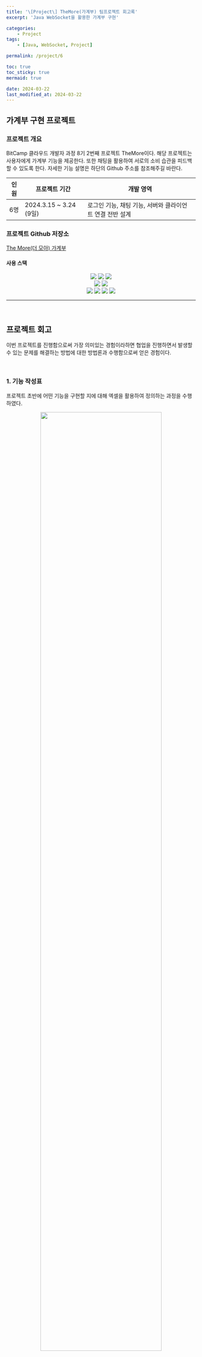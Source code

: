 ```yaml
---
title: '\[Project\] TheMore(가계부) 팀프로젝트 회고록'
excerpt: 'Java WebSocket을 활용한 가계부 구현'

categories:
    - Project
tags:
    - [Java, WebSocket, Project]

permalink: /project/6

toc: true
toc_sticky: true
mermaid: true

date: 2024-03-22
last_modified_at: 2024-03-22
---
```


<script src="https://cdn.jsdelivr.net/npm/mermaid/dist/mermaid.min.js"></script>

## 가계부 구현 프로젝트

### 프로젝트 개요

BitCamp 클라우드 개발자 과정 8기 2번째 프로젝트 TheMore이다.
해당 프로젝트는 사용자에게 가계부 기능을 제공한다. 또한 채팅을 활용하여 서로의 소비 습관을 피드백 할 수 있도록 한다.
자세한 기능 설명은 하단의 Github 주소를 참조해주길 바란다.

| 인원 | 프로젝트 기간          | 개발 영역                                                |
| ---- | ---------------------- | -------------------------------------------------------- |
| 6명  | 2024.3.15 ~ 3.24 (9일) | 로그인 기능, 채팅 기능, 서버와 클라이언트 연결 전반 설계 |

### 프로젝트 Github 저장소

[The More(더 모아) 가계부](https://github.com/iiiiii-dle/TheMore)

#### 사용 스택

<p align="center" style="margin: 0">
<img src="https://img.shields.io/badge/HTML5-E34F26?style=for-the-badge&logo=HTML5&logoColor=white">
<img src="https://img.shields.io/badge/CSS3-1572B6?style=for-the-badge&logo=CSS3&logoColor=white">
<img src="https://img.shields.io/badge/Javascript-F7DF1E?style=for-the-badge&logo=Javascript&logoColor=white">
</p>

<p align ="center" style="margin: 0">
<img src="https://img.shields.io/badge/java-007396?style=for-the-badge&logo=openjdk&logoColor=white">
<img src="https://img.shields.io/badge/MySQL-4479A1?style=for-the-badge&logo=MySQL&logoColor=white">
</p>

<p align="center" style="margin: 0">
<img src="https://img.shields.io/badge/Figma-F24E1E?style=for-the-badge&logo=Figma&logoColor=white">
<img src="https://img.shields.io/badge/Slack-4A154B?style=for-the-badge&logo=Slack&logoColor=white">
<img src="https://img.shields.io/badge/Notion-000000?style=for-the-badge&logo=Notion&logoColor=white">
<img src="https://img.shields.io/badge/Github-181717?style=for-the-badge&logo=Github&logoColor=white">
</p>

---

<br>

## 프로젝트 회고

이번 프로젝트를 진행함으로써 가장 의미있는 경험이라하면 협업을 진행하면서 발생할 수 있는 문제를 해결하는 방법에 대한 방법론과 수행함으로써 얻은 경험이다.

<br>

### 1. 기능 작성표

프로젝트 초반에 어떤 기능을 구현할 지에 대해 엑셀을 활용하여 정의하는 과정을 수행하였다.

<p align = "center">
    <img src="/assets/images/project/TheMore/6-1.png" width="80%">
</p>

해당 과정을 통해 여러 이점을 얻을 수 있었는데 내용은 다음과 같았다.

1. 기능들을 미리 정의함으로써 팀원끼리 역할을 분류하는 과정이 수월했다.
2. 팀원들이 업무가 끊난 후 다음 할 업무를 찾지 못하여 발생하는 공백 시간을 최소화 할 수 있다.
3. 이미 자신의 업무를 끝낸 팀원이 개발한 기능과 연계되는 영역을 구현하는 팀원을 돕도록 하여 우선 순위가 잡혔다.
4. 우선순위를 확실하게 하여 부기능을 구현하느라 핵심 기능을 소홀히 하는 경우가 없어졌다.

그외에도 하술할 ERD 작성이나 Figma 작성에 필요한 기본적인 정보를 정의할 수 있는 등 전체적인 설계의 밑바탕이 되었다.

<br>

### 2. ERD 작성

앞에서 언급한 기능 작성표를 기반으로 필요한 데이터를 추출하여 DB 스키마 설계하였다.

<p align = "center">
    <img src="/assets/images/project/TheMore/6-2.png" width="80%">
</p>

ERD표를 통하여 개발 도중에 필요한 데이터가 갑작스럽게 추가되는 케이스가 발생하지 않아 개발 중 어려움은 없었지만
일부 기능이 시간 관계 상 미구현으로 전환되면서 `사용되지 않는 값`이 유지되는 경우가 발생하였다.  
불필요한 영역이지만 로직을 삭제하는 작업이 필요하여 오류 발생 가능성 등 시간 문제 상으로 유지하였다.

<br>

### 3. Figma 작성

메인 페이지 화면 설계

<p align = "center">
    <img src="/assets/images/project/TheMore/6-3.png" width="80%">
</p>

페이지의 디자인을 정의함으로써 대략적인 웹페이지 이동 등 전체적인 구조에 대한 이해가 높아졌으며 각자의 특색이 아닌 색감과 같은 디자인이 통일됨

<br>
<br>

### 4. Github 설정

깃허브 기능은 유용하지만 개인이 사용했을 때도 여러번 날려먹은 경험이 있는지라 어떻게 처리를 해야할지 고민이 많았다.  
<br>
다행히 같은 팀원 중 팀 프로젝트 경험을 가지신 분이 길을 제시해주셔서 다음과 같은 방법을 적용했다.

<div class="mermaid" style="overflow:scroll;">
%%{init: { 'logLevel': 'debug', 'theme': 'dark', 'orientation': 'vertical' } }%%
gitGraph
    commit id: "init"
    branch dev_front
    commit id: "init_front"
    checkout main
    branch dev_back
    commit id: "init_back"
    checkout dev_front
    branch fe/feat/func1
    checkout dev_front
    branch fe/feat/func2
    checkout fe/feat/func1
    commit id: "프론트 기능 개발"
    checkout fe/feat/func2
    commit id: "프론트 기능 개발2"
    checkout dev_front
    merge fe/feat/func1
    merge fe/feat/func2
    checkout dev_back
    branch be/feat/func1
    commit id: "백엔드 기능 개발"
    checkout dev_back
    merge be/feat/func1
    checkout dev_back
    branch be/fix/fix1
    commit id: "기능 버그 픽스"
    checkout dev_back
    merge be/fix/fix1
    checkout main
    merge dev_front
    merge dev_back

</div>

#### Branch 생성

우선 main 브랜치에서 영역에 따라 2개의 브랜치를 분리하였다.

-   main branch: 프로젝트 종료 시 백엔드, 프론트엔드 Merge

    -   dev-front : 프론트엔드 개발 코드 작성
    -   dev-back : 백엔드 개발 코드 작성

추가적으로 팀원이 추가적인 기능을 개발하거나 버그를 수정하였을 경우 새로운 브랜치를 특정 명명 규칙을 통해 생성하였다.

-   fe : 프론트 branch
-   be : 백엔드 branch

    -   feat: 신규 기능 개발
    -   fix: 버그 픽스
        -   기능 설명

ex) 프론트 엔드 신규 기능 개발

```git
$ git branch fe/feat/{신규 기능 이름} dev-front

$ git checkout fe/feat/{신규 기능 이름}
```

ex2) 백엔드 버그 픽스

```git
$ git branch be/fix/{신규 기능 이름} dev-back

$ git checkout be/fix/{신규 기능 이름}
```

#### Pull Request

여러 생성된 브랜치들을 다시 dev_front나 dev_back에 통합하기 위해서는 Pull Request를 요청하도록 했다.

<p align = "center">
    <img src="/assets/images/project/TheMore/6-6.png" width="80%">
</p>

상단의 이미지와 같이 여러 Pull Request를 한번에 모아서 Merge를 실행하여 처리 한 후 각자의 Local Branch에 Pull을 받아서 Conflict 발생을 최소화 시켰다. 작업 영역이 겹치지 않는 이상 왠만해서는 Conflict가 발생하지 않았다.

#### 사용 중 발생한 몇가지 문제

미리 정해둔 약속으로 인해 일어날 불상사를 최소화하긴 했지만 그래도 프로젝트를 진행하는 도중에 2~3가지의 문제가 발생하였다.

-   branch를 Pull Request하지 않고 삭제하는 경우
    -   ~~이건 내가 너무 멍청했다.~~
-   branch 영역이 Conflict 발생 없이 일부 덮어 씌어 지는 경우
    -   왜 Conflict가 발생하지 않는지는 모르겠지만 작성한 파일의 일부 데이터가 날아가는 문제가 발생하였다.
    -   Merge 히스토리를 살펴 비교하면서 삭제된 데이터를 복구하였다.
-   Main branch 통합 에러
    -   초기 프로젝트 진행 시 main 브랜치를 다른 곳으로 옮기는 과정에서 dev-front와 dev-back사이의 base가 달라서 문제가 발생한 것 같다.
    -   Conflict를 일일이 해결하였으나 해결 후에도 유실된 코드가 발생하였다
    -   rebase를 진행하기에는 마찬가지로 유실의 우려가 존재하였다.
    -   임시방편으로 모든 파일을 삭제하고 복사/붙여넣기 하는 형식으로 통합 처리하였음

<br>

### 5. Slack

모든 업무에 관한 내용은 Slack을 사용하여 공유하였으며 허들 기능을 통한 화상 통신과 화면 공유, 스레드 기능을 활용하여 특정 업무에 대한 토론을 확인할 수 있었다.  
그리고 Github를 Slack과 연동하여 Pull Request가 올라온 기록을 실시간으로 확인하여 프로젝트 Merge 타이밍을 유동적으로 조정하였다.

<p align = "center">
    <img src="/assets/images/project/TheMore/6-4.png" width="80%">
</p>

<br>

### 6. Notion

칸반보드를 작성하여 팀원이 진행 과정을 한눈에 파악할 수 있었다. 이를 통해 업무가 어떻게 진행되는지 완성도가 어느정도되는지 대략적인 일정을 가늠할 수 있었다.
특히 연계되는 기능이 완성된 경우 빠르게 Merge를 진행하여 개발한 기능을 가져와 연계하였다.

<p align = "center">
    <img src="/assets/images/project/TheMore/6-5.png" width="80%">
</p>

---

<br>

## 프로젝트 후기

<br>

### WebSocket 제한

캠프과정에서 학습한 영역만 사용하다 보니 RestApi를 활용하지 않고 WebSocket만을 이용하여 통신을 전달하였다. 해당 문제로 인해 페이지를 이동할 때마다 웹소켓이 끊어지므로 페이지별로 웹소켓을 다시 연결할 필요가 생겼다.
또한 소켓에서 전송하는 JSON 데이터 내부에 일일이 CMD 키 값을 넣어 서버에서 실행시킬 기능을 정의할 필요가 있었다.

가계부나 로그인 기능은 웹소켓을 이용하여 실시간 통신을 요구하지 않으므로 서버측에 불필요한 리소스 사용이나 웹소켓을 사용하기 위해서 설계적으로 불필요하다 싶은 것을 구현하는데 시간을 사용한 점에 대해서는 아쉬움이 남는다. 그래도 프로젝트에 부적합한 기술을 사용했다는 점에서 아쉬움이 남을 뿐 실제 웹 소켓 통신을 활용하여 JSON 데이터를 주고 받는 과정 대한 이해와 원하는 기능을 수행하기 위한 분류 등을 경험하여 소켓 통신의 이해도가 상승했다는 점에서는 긍정적으로 생각한다.
<br>

### Session

로그인 후 인증을 위해서 브라우저의 Session Storage에 DB의 User정보를 저장하여 소켓 통신을 할 경우 서버에 전송하여 사용자를 인증을 하는데 사용하였다.
원래라면 서버 내부에서 세션 값을 생성하고 세션 값을 키값으로 User정보를 밸류 값으로 하는 저장소를 구현하여 설계해야 하지만 시간 문제 상으로 UserId 값을 그대로 클라이언트 쪽으로 보내는 방식을 사용했다. ~~해킹에 아주 취약한 방식~~ 더불어 User값이 삭제되지 않아 메모리를 점유하고 있는 문제가 존재했다.

다음 프로젝트에서는 Session값과 UserId값을 매칭하여 인메모리 캐시인 Redis에 저장하는 것을 목표로 하고자 한다. Redis를 활용하면 일정 시간이 지나면 정보를 삭제하는 기능으로 세션 만료 시간이 지나면 로그아웃이 되며, 인메모리이지만 스냅 샷을 통해 디스크에 데이터가 저장되어 서버 다운되더라도 인증 정보 유지 등 인증 구현에 있어서 다방면으로 활용할 수 있는 기술이라고 생각된다.

<br>

### Front와 BackEnd 교차

소켓 통신으로 JSON 데이터를 주고 받았을 경우 어떤 형식의 데이터를 주고 받을 지 키값과 밸류를 미리 정의하지 않아서 프론트와 백엔드 사이 데이터를 전달하는 영역에서 약간의 시행착오를 겪는 시간이 존재하였다. 특히 소켓 통신만을 이용하다 보니 각 데이터 패킷의 구분을 일일이 if문으로 정의하다 보니 모호해진 점도 있다.
프론트 엔드와 백엔드 사이의 어떤 데이터를 전송할지 데이터 흐름도를 작성할 필요성을 느꼈다.

<br>

### 보안

프로젝트를 개발하면서 시간에 쫓겨 보안과 관련된 사항을 배제한 상태로 구현하였다.
앞서 설명한 Session값을 그대로 UserId값을 가져오는 방법이나 수입, 지출 내역과 같은 사용자 정보에 대해서도 DB의 Id값으로 클라이언트에게 전송하여 값을 수정, 삭제하므로 보안에 있어서 클라이언트에게 너무 많은 정보를 공개했다는 생각이 든다.

해결 방법으로 생각한 것은 결국 복합키를 사용하여 서버에서 데이터를 탐색하는 방법이다. 각 컬럼의 정보를 조합하여 Unique키를 만들어 공개하기 어려운 Id값을 숨기는 방법에 대해 고려해보아야겠다. 다만 탐색 시간이 증가하는 문제에 대해서는 다시 한번 고려해볼 필요가 있다고 생각한다.

---

<script>
mermaid.initialize({startOnLoad:true});
window.mermaid.init(undefined, document.querySelectorAll('.mermaid'));
</script>
